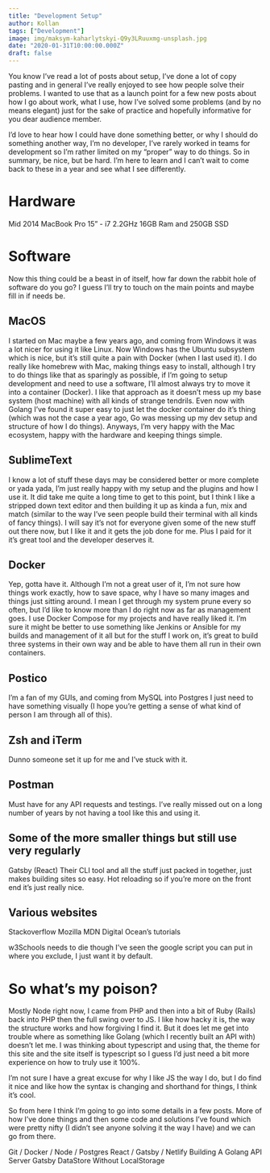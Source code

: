 ```yaml
---
title: "Development Setup"
author: Kollan
tags: ["Development"]
image: img/maksym-kaharlytskyi-Q9y3LRuuxmg-unsplash.jpg
date: "2020-01-31T10:00:00.000Z"
draft: false
---
```


You know I’ve read a lot of posts about setup, I’ve done a lot of copy pasting and in general I’ve really enjoyed to see how people solve their problems. I wanted to use that as a launch point for a few new posts about how I go about work, what I use, how I’ve solved some problems (and by no means elegant) just for the sake of practice and hopefully informative for you dear audience member.

I’d love to hear how I could have done something better, or why I should do something another way, I’m no developer, I’ve rarely worked in teams for development so I’m rather limited on my “proper” way to do things. So in summary, be nice, but be hard. I’m here to learn and I can’t wait to come back to these in a year and see what I see differently.

# Hardware
Mid 2014 MacBook Pro 15” - i7 2.2GHz 16GB Ram and 250GB SSD

# Software
Now this thing could be a beast in of itself, how far down the rabbit hole of software do you go? I guess I’ll try to touch on the main points and maybe fill in if needs be.

## MacOS
I started on Mac maybe a few years ago, and coming from Windows it was a lot nicer for using it like Linux. Now Windows has the Ubuntu subsystem which is nice, but it’s still quite a pain with Docker (when I last used it). I do really like homebrew with Mac, making things easy to install, although I try to do things like that as sparingly as possible, if I’m going to setup development and need to use a software, I’ll almost always try to move it into a container (Docker). I like that approach as it doesn’t mess up my base system (host machine) with all kinds of strange tendrils. Even now with Golang I’ve found it super easy to just let the docker container do it’s thing (which was not the case a year ago, Go was messing up my dev setup and structure of how I do things). Anyways, I’m very happy with the Mac ecosystem, happy with the hardware and keeping things simple.

## SublimeText
I know a lot of stuff these days may be considered better or more complete or yada yada, I’m just really happy with my setup and the plugins and how I use it. It did take me quite a long time to get to this point, but I think I like a stripped down text editor and then building it up as kinda a fun, mix and match (similar to the way I’ve seen people build their terminal with all kinds of fancy things). I will say it’s not for everyone given some of the new stuff out there now, but I like it and it gets the job done for me. Plus I paid for it it’s great tool and the developer deserves it.

## Docker
Yep, gotta have it. Although I’m not a great user of it, I’m not sure how things work exactly, how to save space, why I have so many images and things just sitting around. I mean I get through my system prune every so often, but I’d like to know more than I do right now as far as management goes. I use Docker Compose for my projects and have really liked it. I’m sure it might be better to use something like Jenkins or Ansible for my builds and management of it all but for the stuff I work on, it’s great to build three systems in their own way and be able to have them all run in their own containers.

## Postico
I’m a fan of my GUIs, and coming from MySQL into Postgres I just need to have something visually (I hope you’re getting a sense of what kind of person I am through all of this).

## Zsh and iTerm
Dunno someone set it up for me and I’ve stuck with it.

## Postman
Must have for any API requests and testings. I’ve really missed out on a long number of years by not having a tool like this and using it.

## Some of the more smaller things but still use very regularly
Gatsby (React)
Their CLI tool and all the stuff just packed in together, just makes building sites so easy. Hot reloading so if you’re more on the front end it’s just really nice.

## Various websites
Stackoverflow
Mozilla MDN
Digital Ocean’s tutorials

w3Schools needs to die though I’ve seen the google script you can put in where you exclude, I just want it by default.

# So what’s my poison?
Mostly Node right now, I came from PHP and then into a bit of Ruby (Rails) back into PHP then the full swing over to JS. I like how hacky it is, the way the structure works and how forgiving I find it. But it does let me get into trouble where as something like Golang (which I recently built an API with) doesn’t let me. I was thinking about typescript and using that, the theme for this site and the site itself is typescript so I guess I’d just need a bit more experience on how to truly use it 100%.

I’m not sure I have a great excuse for why I like JS the way I do, but I do find it nice and like how the syntax is changing and shorthand for things, I think it’s cool.

So from here I think I’m going to go into some details in a few posts. More of how I’ve done things and then some code and solutions I’ve found which were pretty nifty (I didn’t see anyone solving it the way I have) and we can go from there.

Git / Docker / Node / Postgres
React / Gatsby / Netlify
Building A Golang API Server
Gatsby DataStore Without LocalStorage

